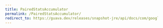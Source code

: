 ```yaml
---
title: PairedStatsAccumulator
permalink: /PairedStatsAccumulator/
redirect_to: https://guava.dev/releases/snapshot-jre/api/docs/com/google/common/math/PairedStatsAccumulator.html
---
```


